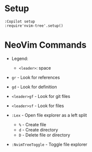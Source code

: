 # Setup

```vim
:Copilot setup
:require'nvim-tree'.setup()
```

# NeoVim Commands

- Legend:

  - `<leader>`: space

- `gr` - Look for references
- `gd` - Look for definition
- `<leader>gf` - Look for git files
- `<leader>sf` - Look for files

- `:Lex` - Open file explorer as a left split
  - `%` - Create file
  - `d` - Create directory
  - `D` - Delete file or directory
- `:NvimTreeToggle` - Toggle file explorer
